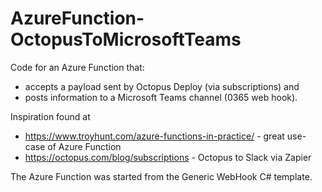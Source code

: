 # AzureFunction-OctopusToMicrosoftTeams
Code for an Azure Function that:
- accepts a payload sent by Octopus Deploy (via subscriptions) and 
- posts information to a Microsoft Teams channel (0365 web hook).

Inspiration found at
- https://www.troyhunt.com/azure-functions-in-practice/ - great use-case of Azure Function
- https://octopus.com/blog/subscriptions - Octopus to Slack via Zapier

The Azure Function was started from the Generic WebHook C# template.
